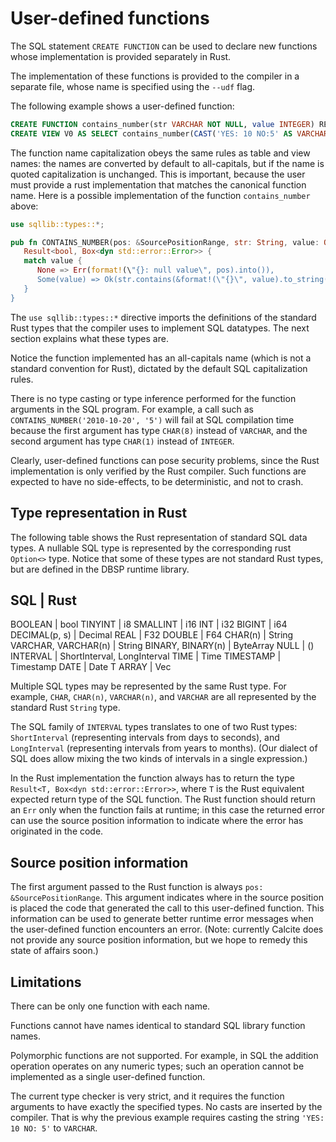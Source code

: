 # User-defined functions

The SQL statement `CREATE FUNCTION` can be used to declare new
functions whose implementation is provided separately in Rust.

The implementation of these functions is provided to the compiler in a
separate file, whose name is specified using the `--udf` flag.

The following example shows a user-defined function:

```sql
CREATE FUNCTION contains_number(str VARCHAR NOT NULL, value INTEGER) RETURNS BOOLEAN NOT NULL
CREATE VIEW V0 AS SELECT contains_number(CAST('YES: 10 NO:5' AS VARCHAR), 5)
```

The function name capitalization obeys the same rules as table and
view names: the names are converted by default to all-capitals, but if
the name is quoted capitalization is unchanged.  This is important,
because the user must provide a rust implementation that matches the
canonical function name.  Here is a possible implementation of the
function `contains_number` above:

```rs
use sqllib::types::*;

pub fn CONTAINS_NUMBER(pos: &SourcePositionRange, str: String, value: Option<i32>) ->
   Result<bool, Box<dyn std::error::Error>> {
   match value {
      None => Err(format!(\"{}: null value\", pos).into()),
      Some(value) => Ok(str.contains(&format!(\"{}\", value).to_string())),
   }
}
```

The `use sqllib::types::*` directive imports the definitions of the
standard Rust types that the compiler uses to implement SQL datatypes.
The next section explains what these types are.

Notice the function implemented has an all-capitals name (which is not
a standard convention for Rust), dictated by the default SQL
capitalization rules.

There is no type casting or type inference performed for the function
arguments in the SQL program.  For example, a call such as
`CONTAINS_NUMBER('2010-10-20', '5')` will fail at SQL compilation time
because the first argument has type `CHAR(8)` instead of `VARCHAR`,
and the second argument has type `CHAR(1)` instead of `INTEGER`.

Clearly, user-defined functions can pose security problems, since the
Rust implementation is only verified by the Rust compiler.  Such
functions are expected to have no side-effects, to be deterministic,
and not to crash.

## Type representation in Rust

The following table shows the Rust representation of standard SQL data
types.  A nullable SQL type is represented by the corresponding rust
`Option<>` type.  Notice that some of these types are not standard
Rust types, but are defined in the DBSP runtime library.

SQL | Rust
-----------
BOOLEAN | bool
TINYINT | i8
SMALLINT | i16
INT  | i32
BIGINT | i64
DECIMAL(p, s) | Decimal
REAL | F32
DOUBLE | F64
CHAR(n) | String
VARCHAR, VARCHAR(n) | String
BINARY, BINARY(n) | ByteArray
NULL | ()
INTERVAL | ShortInterval, LongInterval
TIME | Time
TIMESTAMP | Timestamp
DATE | Date
T ARRAY | Vec<T>

Multiple SQL types may be represented by the same Rust type.  For
example, `CHAR`, `CHAR(n)`, `VARCHAR(n)`, and `VARCHAR` are all
represented by the standard Rust `String` type.

The SQL family of `INTERVAL` types translates to one of two Rust
types: `ShortInterval` (representing intervals from days to seconds),
and `LongInterval` (representing intervals from years to months).
(Our dialect of SQL does allow mixing the two kinds of intervals in a
single expression.)

In the Rust implementation the function always has to return the type
`Result<T, Box<dyn std::error::Error>>`, where `T` is the Rust
equivalent expected return type of the SQL function.  The Rust
function should return an `Err` only when the function fails at
runtime; in this case the returned error can use the source position
information to indicate where the error has originated in the code.

## Source position information

The first argument passed to the Rust function is always `pos:
&SourcePositionRange`.  This argument indicates where in the source
position is placed the code that generated the call to this
user-defined function.  This information can be used to generate
better runtime error messages when the user-defined function
encounters an error. (Note: currently Calcite does not provide any
source position information, but we hope to remedy this state of
affairs soon.)

## Limitations

There can be only one function with each name.

Functions cannot have names identical to standard SQL library function
names.

Polymorphic functions are not supported.  For example, in SQL the
addition operation operates on any numeric types; such an operation
cannot be implemented as a single user-defined function.

The current type checker is very strict, and it requires the function
arguments to have exactly the specified types.  No casts are inserted
by the compiler.  That is why the previous example requires casting
the string `'YES: 10 NO: 5'` to `VARCHAR`.

